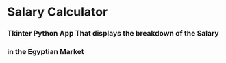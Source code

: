 # Salary Calculator
### Tkinter Python App That displays the breakdown of the Salary
### in the Egyptian Market

